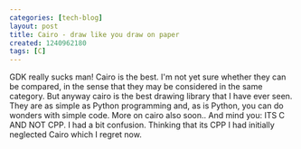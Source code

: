 ```yaml
---
categories: [tech-blog]
layout: post
title: Cairo - draw like you draw on paper
created: 1240962180
tags: [C]
---
```

GDK really sucks man! Cairo is the best. I'm not yet sure whether they can be compared, in the sense that they may be considered in the same category. But anyway cairo is the best drawing library that I have ever seen. They are as simple as Python programming and, as is Python, you can do wonders with simple code. More on cairo also soon.. And mind you: ITS C AND NOT CPP. I had a bit confusion. Thinking that its CPP I had initially neglected Cairo which I regret now.
